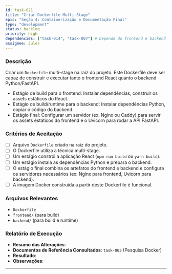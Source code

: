 ```yaml
---
id: task-021
title: "Criar Dockerfile Multi-Stage"
epic: "Seção 4: Containerização e Documentação Final"
type: "development"
status: backlog
priority: high
dependencies: ["task-014", "task-007"] # Depende do frontend e backend estarem inicializados
assignee: Jules
---
```


### Descrição

Criar um `Dockerfile` multi-stage na raiz do projeto. Este Dockerfile deve ser capaz de construir e executar tanto o frontend React quanto o backend Python/FastAPI.
- Estágio de build para o frontend: Instalar dependências, construir os assets estáticos do React.
- Estágio de build/runtime para o backend: Instalar dependências Python, copiar o código do backend.
- Estágio final: Configurar um servidor (ex: Nginx ou Caddy) para servir os assets estáticos do frontend e o Uvicorn para rodar a API FastAPI.

### Critérios de Aceitação

- [ ] Arquivo `Dockerfile` criado na raiz do projeto.
- [ ] O Dockerfile utiliza a técnica multi-stage.
- [ ] Um estágio constrói a aplicação React (`npm run build` ou `yarn build`).
- [ ] Um estágio instala as dependências Python e prepara o backend.
- [ ] O estágio final combina os artefatos do frontend e backend e configura os servidores necessários (ex: Nginx para frontend, Uvicorn para backend).
- [ ] A imagem Docker construída a partir deste Dockerfile é funcional.

### Arquivos Relevantes

* `Dockerfile`
* `frontend/` (para build)
* `backend/` (para build e runtime)

### Relatório de Execução

* **Resumo das Alterações**:
* **Documentos de Referência Consultados**: `task-003` (Pesquisa Docker)
* **Resultado**:
* **Observações**:
---
